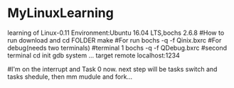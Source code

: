 # MyLinuxLearning
learning of Linux-0.11
Environment:Ubuntu 16.04 LTS,bochs 2.6.8
#How to run
download and cd FOLDER
make
#For run
bochs -q -f Qinix.bxrc
#For debug(needs two terminals)
#terminal 1
bochs -q -f QDebug.bxrc
#second terminal
cd init
gdb system
...
target remote localhost:1234

#I'm on the interrupt and Task 0 now. next step will be tasks switch and tasks shedule, then mm mudule and fork...
